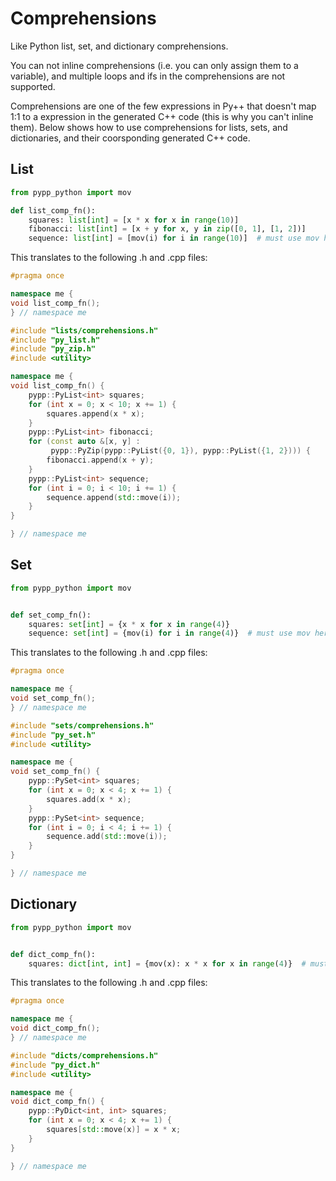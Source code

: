 # Comprehensions

Like Python list, set, and dictionary comprehensions.


You can not inline comprehensions (i.e. you can only assign them to a variable), and multiple loops and ifs in the comprehensions are not supported.

Comprehensions are one of the few expressions in Py++ that doesn't map 1:1 to a expression in the generated C++ code (this is why you can't inline them). Below shows how to use comprehensions for lists, sets, and dictionaries, and their coorsponding generated C++ code.

## List

```python
from pypp_python import mov

def list_comp_fn():
    squares: list[int] = [x * x for x in range(10)]
    fibonacci: list[int] = [x + y for x, y in zip([0, 1], [1, 2])]
    sequence: list[int] = [mov(i) for i in range(10)]  # must use mov here
```

This translates to the following .h and .cpp files:


```cpp
#pragma once

namespace me {
void list_comp_fn();
} // namespace me
```

```cpp
#include "lists/comprehensions.h"
#include "py_list.h"
#include "py_zip.h"
#include <utility>

namespace me {
void list_comp_fn() {
    pypp::PyList<int> squares;
    for (int x = 0; x < 10; x += 1) {
        squares.append(x * x);
    }
    pypp::PyList<int> fibonacci;
    for (const auto &[x, y] :
         pypp::PyZip(pypp::PyList({0, 1}), pypp::PyList({1, 2}))) {
        fibonacci.append(x + y);
    }
    pypp::PyList<int> sequence;
    for (int i = 0; i < 10; i += 1) {
        sequence.append(std::move(i));
    }
}

} // namespace me
```

## Set

```python
from pypp_python import mov


def set_comp_fn():
    squares: set[int] = {x * x for x in range(4)}
    sequence: set[int] = {mov(i) for i in range(4)}  # must use mov here
```

This translates to the following .h and .cpp files:

```cpp
#pragma once

namespace me {
void set_comp_fn();
} // namespace me
```

```cpp
#include "sets/comprehensions.h"
#include "py_set.h"
#include <utility>

namespace me {
void set_comp_fn() {
    pypp::PySet<int> squares;
    for (int x = 0; x < 4; x += 1) {
        squares.add(x * x);
    }
    pypp::PySet<int> sequence;
    for (int i = 0; i < 4; i += 1) {
        sequence.add(std::move(i));
    }
}

} // namespace me
```

## Dictionary

```python
from pypp_python import mov


def dict_comp_fn():
    squares: dict[int, int] = {mov(x): x * x for x in range(4)}  # must use mov
```

This translates to the following .h and .cpp files:

```cpp
#pragma once

namespace me {
void dict_comp_fn();
} // namespace me
```

```cpp
#include "dicts/comprehensions.h"
#include "py_dict.h"
#include <utility>

namespace me {
void dict_comp_fn() {
    pypp::PyDict<int, int> squares;
    for (int x = 0; x < 4; x += 1) {
        squares[std::move(x)] = x * x;
    }
}

} // namespace me
```